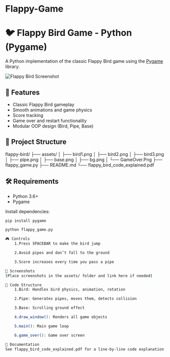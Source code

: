 # Flappy-Game
# 🐦 Flappy Bird Game - Python (Pygame)

A Python implementation of the classic Flappy Bird game using the [Pygame](https://www.pygame.org/) library.

![Flappy Bird Screenshot](assets/preview.png)

## 🚀 Features

- Classic Flappy Bird gameplay
- Smooth animations and game physics
- Score tracking
- Game over and restart functionality
- Modular OOP design (Bird, Pipe, Base)

## 📁 Project Structure

flappy-bird/
├── assets/
│ ├── bird1.png
│ ├── bird2.png
│ ├── bird3.png
│ ├── pipe.png
│ ├── base.png
│ ├── bg.png
│ └── GameOver.Png
├── flappy_game.py
├── README.md
└── flappy_bird_code_explained.pdf


## 🛠 Requirements

- Python 3.6+
- Pygame

Install dependencies:

```bash
pip install pygame

python flappy_game.py

🎮 Controls
    1.Press SPACEBAR to make the bird jump

    2.Avoid pipes and don’t fall to the ground

    3.Score increases every time you pass a pipe

📸 Screenshots
(Place screenshots in the assets/ folder and link here if needed)

🧠 Code Structure
    1.Bird: Handles bird physics, animation, rotation

    2.Pipe: Generates pipes, moves them, detects collision

    3.Base: Scrolling ground effect

    4.draw_window(): Renders all game objects

    5.main(): Main game loop

    6.game_over(): Game over screen

📄 Documentation
See flappy_bird_code_explained.pdf for a line-by-line code explanation.
